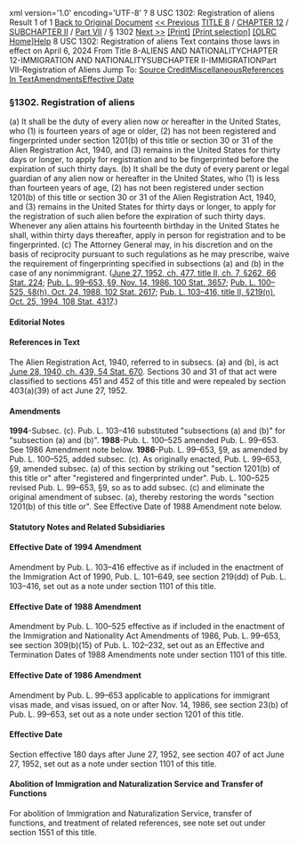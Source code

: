 xml version='1.0' encoding='UTF-8' ?
8 USC 1302: Registration of aliens
 Result 1 of 1
[Back to Original Document](/view.xhtml;jsessionid=51C597681C5F3F2952BA321977A923EF)
[<< Previous](#)
 [TITLE 8](/view.xhtml;jsessionid=51C597681C5F3F2952BA321977A923EF?req=granuleid%3AUSC-prelim-title8&saved=%7CZ3JhbnVsZWlkOlVTQy1wcmVsaW0tdGl0bGU4LXNlY3Rpb24xMzAy%7C%7C%7C0%7Cfalse%7Cprelim&edition=prelim) / [CHAPTER 12](/view.xhtml;jsessionid=51C597681C5F3F2952BA321977A923EF?req=granuleid%3AUSC-prelim-title8-chapter12&saved=%7CZ3JhbnVsZWlkOlVTQy1wcmVsaW0tdGl0bGU4LXNlY3Rpb24xMzAy%7C%7C%7C0%7Cfalse%7Cprelim&edition=prelim) / [SUBCHAPTER II](/view.xhtml;jsessionid=51C597681C5F3F2952BA321977A923EF?req=granuleid%3AUSC-prelim-title8-chapter12-subchapter2&saved=%7CZ3JhbnVsZWlkOlVTQy1wcmVsaW0tdGl0bGU4LXNlY3Rpb24xMzAy%7C%7C%7C0%7Cfalse%7Cprelim&edition=prelim) / [Part VII](/view.xhtml;jsessionid=51C597681C5F3F2952BA321977A923EF?req=granuleid%3AUSC-prelim-title8-chapter12-subchapter2-part7&saved=%7CZ3JhbnVsZWlkOlVTQy1wcmVsaW0tdGl0bGU4LXNlY3Rpb24xMzAy%7C%7C%7C0%7Cfalse%7Cprelim&edition=prelim) / § 1302
 [Next >>](#)
[[Print]](#)
 [[Print selection]](#)
[[OLRC Home]](/browse.xhtml;jsessionid=51C597681C5F3F2952BA321977A923EF)[Help](/navHelp.xhtml;jsessionid=51C597681C5F3F2952BA321977A923EF)
8 USC 1302: Registration of aliens
Text contains those laws in effect on April 6, 2024
From Title 8-ALIENS AND NATIONALITYCHAPTER 12-IMMIGRATION AND NATIONALITYSUBCHAPTER II-IMMIGRATIONPart VII-Registration of Aliens
Jump To: [Source Credit](#sourcecredit)[Miscellaneous](#miscellaneous-note)[References In Text](#referenceintext-note)[Amendments](#amendment-note)[Effective Date](#effectivedate-amendment-note)
### §1302. Registration of aliens
(a) It shall be the duty of every alien now or hereafter in the United States, who (1) is fourteen years of age or older, (2) has not been registered and fingerprinted under section 1201(b) of this title or section 30 or 31 of the Alien Registration Act, 1940, and (3) remains in the United States for thirty days or longer, to apply for registration and to be fingerprinted before the expiration of such thirty days.
(b) It shall be the duty of every parent or legal guardian of any alien now or hereafter in the United States, who (1) is less than fourteen years of age, (2) has not been registered under section 1201(b) of this title or section 30 or 31 of the Alien Registration Act, 1940, and (3) remains in the United States for thirty days or longer, to apply for the registration of such alien before the expiration of such thirty days. Whenever any alien attains his fourteenth birthday in the United States he shall, within thirty days thereafter, apply in person for registration and to be fingerprinted.
(c) The Attorney General may, in his discretion and on the basis of reciprocity pursuant to such regulations as he may prescribe, waive the requirement of fingerprinting specified in subsections (a) and (b) in the case of any nonimmigrant.
([June 27, 1952, ch. 477, title II, ch. 7, §262, 66 Stat. 224](/statviewer.htm?volume=66&page=224); [Pub. L. 99–653, §9, Nov. 14, 1986, 100 Stat. 3657](/statviewer.htm?volume=100&page=3657); [Pub. L. 100–525, §8(h), Oct. 24, 1988, 102 Stat. 2617](/statviewer.htm?volume=102&page=2617); [Pub. L. 103–416, title II, §219(n), Oct. 25, 1994, 108 Stat. 4317](/statviewer.htm?volume=108&page=4317).)
#### **Editorial Notes**
#### References in Text
The Alien Registration Act, 1940, referred to in subsecs. (a) and (b), is act [June 28, 1940, ch. 439, 54 Stat. 670](/statviewer.htm?volume=54&page=670). Sections 30 and 31 of that act were classified to sections 451 and 452 of this title and were repealed by section 403(a)(39) of act June 27, 1952.
#### Amendments
**1994**-Subsec. (c). Pub. L. 103–416 substituted "subsections (a) and (b)" for "subsection (a) and (b)".
**1988**-Pub. L. 100–525 amended Pub. L. 99–653. See 1986 Amendment note below.
**1986**-Pub. L. 99–653, §9, as amended by Pub. L. 100–525, added subsec. (c). As originally enacted, Pub. L. 99–653, §9, amended subsec. (a) of this section by striking out "section 1201(b) of this title or" after "registered and fingerprinted under". Pub. L. 100–525 revised Pub. L. 99–653, §9, so as to add subsec. (c) and eliminate the original amendment of subsec. (a), thereby restoring the words "section 1201(b) of this title or". See Effective Date of 1988 Amendment note below.
#### **Statutory Notes and Related Subsidiaries**
#### Effective Date of 1994 Amendment
Amendment by Pub. L. 103–416 effective as if included in the enactment of the Immigration Act of 1990, Pub. L. 101–649, see section 219(dd) of Pub. L. 103–416, set out as a note under section 1101 of this title.
#### Effective Date of 1988 Amendment
Amendment by Pub. L. 100–525 effective as if included in the enactment of the Immigration and Nationality Act Amendments of 1986, Pub. L. 99–653, see section 309(b)(15) of Pub. L. 102–232, set out as an Effective and Termination Dates of 1988 Amendments note under section 1101 of this title.
#### Effective Date of 1986 Amendment
Amendment by Pub. L. 99–653 applicable to applications for immigrant visas made, and visas issued, on or after Nov. 14, 1986, see section 23(b) of Pub. L. 99–653, set out as a note under section 1201 of this title.
#### Effective Date
Section effective 180 days after June 27, 1952, see section 407 of act June 27, 1952, set out as a note under section 1101 of this title.
#### Abolition of Immigration and Naturalization Service and Transfer of Functions
For abolition of Immigration and Naturalization Service, transfer of functions, and treatment of related references, see note set out under section 1551 of this title.
